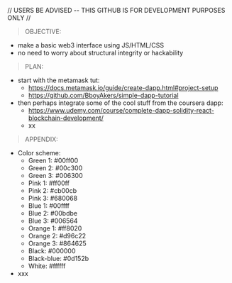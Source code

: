 // USERS BE ADVISED -- THIS GITHUB IS FOR DEVELOPMENT PURPOSES ONLY //

> OBJECTIVE:
- make a basic web3 interface using JS/HTML/CSS
- no need to worry about structural integrity or hackability

> PLAN:
- start with the metamask tut:
    - https://docs.metamask.io/guide/create-dapp.html#project-setup 
    - https://github.com/BboyAkers/simple-dapp-tutorial 
- then perhaps integrate some of the cool stuff from the coursera dapp:
    - https://www.udemy.com/course/complete-dapp-solidity-react-blockchain-development/ 
    - xx



> APPENDIX:
- Color scheme:
    - Green 1: #00ff00
    - Green 2: #00c300
    - Green 3: #006300
    - Pink 1: #ff00ff
    - Pink 2: #cb00cb
    - Pink 3: #680068
    - Blue 1: #00ffff
    - Blue 2: #00bdbe
    - Blue 3: #006564
    - Orange 1: #ff8020
    - Orange 2: #d96c22
    - Orange 3: #864625
    - Black: #000000
    - Black-blue: #0d152b
    - White: #ffffff
- xxx